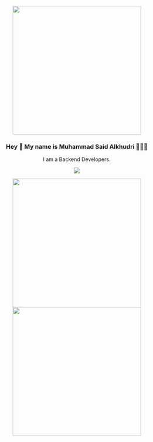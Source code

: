 <p align="center" width="300">
   <img align="center" width="350" src="https://cdn.dribbble.com/users/1787323/screenshots/7003575/media/f09620a77deb456e82968e482130ef0f.png" />
   <h3 align="center">Hey 👋 My name is Muhammad Said Alkhudri 👨🏻‍💻</h3>
</p>
<p align="center">I am a Backend Developers.</p>
<p align="center">
   <img src="https://komarev.com/ghpvc/?username=said-boy&label=said-boy's+profile+visitor">
</p>
<p align = "center">
   
  <img src = "https://github-readme-stats.vercel.app/api?username=said-boy" width = 350>
   
  <img src = "https://github-readme-streak-stats.herokuapp.com?user=said-boy&date_format=j%20M%5B%20Y%5D&stroke=DD2727" width = 350>
</p>
